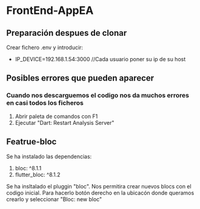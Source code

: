# FrontEnd-AppEA

## Preparación despues de clonar
Crear fichero .env y introducir:
- IP_DEVICE=192.168.1.54:3000  //Cada usuario poner su ip de su host

## Posibles errores que pueden aparecer
### Cuando nos descarguemos el codigo nos da muchos errores en casi todos los ficheros
1. Abrir paleta de comandos con F1
2. Ejecutar "Dart: Restart Analysis Server"


## Featrue-bloc
Se ha instalado las dependencias:
1. bloc: ^8.1.1
2. flutter_bloc: ^8.1.2

Se ha insltalado el pluggin "bloc". Nos permitira crear nuevos blocs con el codigo inicial. Para hacerlo botón derecho en la ubicacón donde queramos crearlo y seleccionar "Bloc: new bloc"


